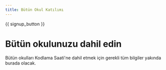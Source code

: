 ```yaml
---
title: Bütün Okul Katılımı
---
```


{{ signup_button }}

# Bütün okulunuzu dahil edin

Bütün okulları Kodlama Saati'ne dahil etmek için gerekli tüm bilgiler yakında burada olacak.